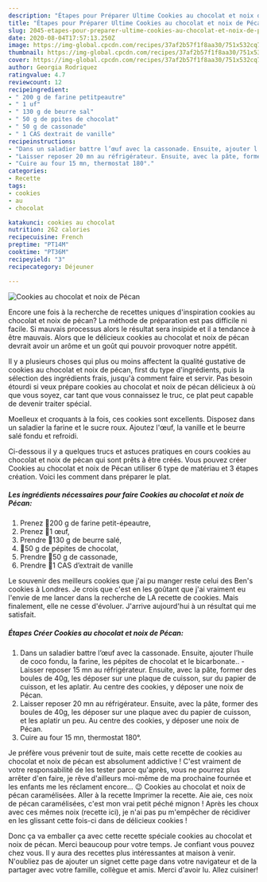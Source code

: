 ```yaml
---
description: "Étapes pour Préparer Ultime Cookies au chocolat et noix de Pécan"
title: "Étapes pour Préparer Ultime Cookies au chocolat et noix de Pécan"
slug: 2045-etapes-pour-preparer-ultime-cookies-au-chocolat-et-noix-de-pecan
date: 2020-08-04T17:57:13.250Z
image: https://img-global.cpcdn.com/recipes/37af2b57f1f8aa30/751x532cq70/cookies-au-chocolat-et-noix-de-pecan-photo-principale-de-la-recette.jpg
thumbnail: https://img-global.cpcdn.com/recipes/37af2b57f1f8aa30/751x532cq70/cookies-au-chocolat-et-noix-de-pecan-photo-principale-de-la-recette.jpg
cover: https://img-global.cpcdn.com/recipes/37af2b57f1f8aa30/751x532cq70/cookies-au-chocolat-et-noix-de-pecan-photo-principale-de-la-recette.jpg
author: Georgia Rodriquez
ratingvalue: 4.7
reviewcount: 12
recipeingredient:
- " 200 g de farine petitpeautre"
- " 1 uf"
- " 130 g de beurre sal"
- " 50 g de ppites de chocolat"
- " 50 g de cassonade"
- " 1 CAS dextrait de vanille"
recipeinstructions:
- "Dans un saladier battre l’œuf avec la cassonade. Ensuite, ajouter l’huile de coco fondu, la farine, les pépites de chocolat et le bicarbonate.. Laisser reposer 15 mn au réfrigérateur. Ensuite, avec la pâte, former des boules de 40g, les déposer sur une plaque de cuisson, sur du papier de cuisson, et les aplatir. Au centre des cookies, y déposer une noix de Pécan."
- "Laisser reposer 20 mn au réfrigérateur. Ensuite, avec la pâte, former des boules de 40g, les déposer sur une plaque avec du papier de cuisson, et les aplatir un peu. Au centre des cookies, y déposer une noix de Pécan."
- "Cuire au four 15 mn, thermostat 180°."
categories:
- Recette
tags:
- cookies
- au
- chocolat

katakunci: cookies au chocolat 
nutrition: 262 calories
recipecuisine: French
preptime: "PT14M"
cooktime: "PT36M"
recipeyield: "3"
recipecategory: Déjeuner

---
```



![Cookies au chocolat et noix de Pécan](https://img-global.cpcdn.com/recipes/37af2b57f1f8aa30/751x532cq70/cookies-au-chocolat-et-noix-de-pecan-photo-principale-de-la-recette.jpg)

Encore une fois à la recherche de recettes uniques d'inspiration cookies au chocolat et noix de pécan? La méthode de préparation est pas difficile ni facile. Si mauvais processus alors le résultat sera insipide et il a tendance à être mauvais. Alors que le délicieux cookies au chocolat et noix de pécan devrait avoir un arôme et un goût qui pouvoir provoquer notre appétit.

Il y a plusieurs choses qui plus ou moins affectent la qualité gustative de cookies au chocolat et noix de pécan, first du type d'ingrédients, puis la sélection des ingrédients frais, jusqu'à comment faire et servir. Pas besoin étourdi si veux prépare cookies au chocolat et noix de pécan délicieux à où que vous soyez, car tant que vous connaissez le truc, ce plat peut capable de devenir traiter spécial.

Moelleux et croquants à la fois, ces cookies sont excellents. Disposez dans un saladier la farine et le sucre roux. Ajoutez l&#39;œuf, la vanille et le beurre salé fondu et refroidi.


Ci-dessous il y a quelques trucs et astuces pratiques en cours cookies au chocolat et noix de pécan qui sont prêts à être créés. Vous pouvez créer Cookies au chocolat et noix de Pécan utiliser 6 type de matériau et 3 étapes création. Voici les comment dans préparer le plat.

<!--inarticleads1-->

##### Les ingrédients nécessaires pour faire Cookies au chocolat et noix de Pécan:

1. Prenez  🔸200 g de farine petit-épeautre,
1. Prenez  🔸1 œuf,
1. Prendre  🔸130 g de beurre salé,
1.   🔸50 g de pépites de chocolat,
1. Prendre  🔸50 g de cassonade,
1. Prendre  🔸1 CAS d’extrait de vanille


Le souvenir des meilleurs cookies que j&#39;ai pu manger reste celui des Ben&#39;s cookies à Londres. Je crois que c&#39;est en les goûtant que j&#39;ai vraiment eu l&#39;envie de me lancer dans la recherche de LA recette de cookies. Mais finalement, elle ne cesse d&#39;évoluer. J&#39;arrive aujourd&#39;hui à un résultat qui me satisfait. 

<!--inarticleads2-->

##### Étapes Créer Cookies au chocolat et noix de Pécan:

1. Dans un saladier battre l’œuf avec la cassonade. Ensuite, ajouter l’huile de coco fondu, la farine, les pépites de chocolat et le bicarbonate.. - Laisser reposer 15 mn au réfrigérateur. Ensuite, avec la pâte, former des boules de 40g, les déposer sur une plaque de cuisson, sur du papier de cuisson, et les aplatir. Au centre des cookies, y déposer une noix de Pécan.
1. Laisser reposer 20 mn au réfrigérateur. Ensuite, avec la pâte, former des boules de 40g, les déposer sur une plaque avec du papier de cuisson, et les aplatir un peu. Au centre des cookies, y déposer une noix de Pécan.
1. Cuire au four 15 mn, thermostat 180°.


Je préfère vous prévenir tout de suite, mais cette recette de cookies au chocolat et noix de pécan est absolument addictive ! C&#39;est vraiment de votre responsabilité de les tester parce qu&#39;après, vous ne pourrez plus arrêter d&#39;en faire, je rêve d&#39;ailleurs moi-même de ma prochaine fournée et les enfants me les réclament encore… 😉 Cookies au chocolat et noix de pécan caramélisées. Aller à la recette Imprimer la recette. Aie aie, ces noix de pécan caramélisées, c&#39;est mon vrai petit péché mignon ! Après les choux avec ces mêmes noix (recette ici), je n&#39;ai pas pu m&#39;empêcher de récidiver en les glissant cette fois-ci dans de délicieux cookies ! 


Donc ça va emballer ça avec cette recette spéciale cookies au chocolat et noix de pécan. Merci beaucoup pour votre temps. Je confiant vous pouvez chez vous. Il y aura des recettes plus  intéressantes at maison à venir. N'oubliez pas de ajouter un signet cette page dans votre navigateur et de la partager avec votre famille, collègue et amis. Merci d'avoir lu. Allez cuisiner!
